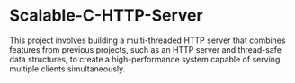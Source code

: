# Scalable-C-HTTP-Server
This project involves building a multi-threaded HTTP server that combines features from previous projects, such as an HTTP server and thread-safe data structures, to create a high-performance system capable of serving multiple clients simultaneously.

